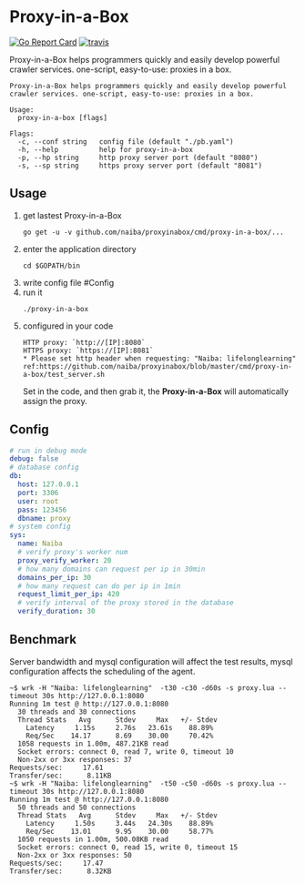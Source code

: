 # Proxy-in-a-Box
[![Go Report Card](https://goreportcard.com/badge/github.com/naiba/proxyinabox)](https://goreportcard.com/report/github.com/naiba/proxyinabox) [![travis](https://travis-ci.com/naiba/proxyinabox.svg?branch=master)](https://travis-ci.com/naiba/proxyinabox)

Proxy-in-a-Box helps programmers quickly and easily develop powerful crawler services. one-script, easy-to-use: proxies in a box.
```shell
Proxy-in-a-Box helps programmers quickly and easily develop powerful crawler services. one-script, easy-to-use: proxies in a box.

Usage:
  proxy-in-a-box [flags]

Flags:
  -c, --conf string   config file (default "./pb.yaml")
  -h, --help          help for proxy-in-a-box
  -p, --hp string     http proxy server port (default "8080")
  -s, --sp string     https proxy server port (default "8081")
```

## Usage
1. get lastest Proxy-in-a-Box
    ```
    go get -u -v github.com/naiba/proxyinabox/cmd/proxy-in-a-box/...
    ```
2. enter the application directory
    ```
    cd $GOPATH/bin
    ```
3. write config file #Config
4. run it
    ```
    ./proxy-in-a-box
    ```
5. configured in your code
    ```
    HTTP proxy: `http://[IP]:8080`
    HTTPS proxy: `https://[IP]:8081`
    * Please set http header when requesting: "Naiba: lifelonglearning" ref:https://github.com/naiba/proxyinabox/blob/master/cmd/proxy-in-a-box/test_server.sh
    ```
    Set in the code, and then grab it, the **Proxy-in-a-Box** will automatically assign the proxy.

## Config
```yaml
# run in debug mode
debug: false
# database config
db:
  host: 127.0.0.1
  port: 3306
  user: root
  pass: 123456
  dbname: proxy
# system config
sys:
  name: Naiba
  # verify proxy's worker num
  proxy_verify_worker: 20
  # how many domains can request per ip in 30min
  domains_per_ip: 30
  # how many request can do per ip in 1min
  request_limit_per_ip: 420
  # verify interval of the proxy stored in the database
  verify_duration: 30
```

## Benchmark
Server bandwidth and mysql configuration will affect the test results, mysql configuration affects the scheduling of the agent.
```shell
~$ wrk -H "Naiba: lifelonglearning"  -t30 -c30 -d60s -s proxy.lua --timeout 30s http://127.0.0.1:8080
Running 1m test @ http://127.0.0.1:8080
  30 threads and 30 connections
  Thread Stats   Avg      Stdev     Max   +/- Stdev
    Latency     1.15s     2.76s   23.61s    88.89%
    Req/Sec    14.17      8.69    30.00     70.42%
  1058 requests in 1.00m, 487.21KB read
  Socket errors: connect 0, read 7, write 0, timeout 10
  Non-2xx or 3xx responses: 37
Requests/sec:     17.61
Transfer/sec:      8.11KB
~$ wrk -H "Naiba: lifelonglearning"  -t50 -c50 -d60s -s proxy.lua --timeout 30s http://127.0.0.1:8080
Running 1m test @ http://127.0.0.1:8080
  50 threads and 50 connections
  Thread Stats   Avg      Stdev     Max   +/- Stdev
    Latency     1.50s     3.44s   24.30s    88.89%
    Req/Sec    13.01      9.95    30.00     58.77%
  1050 requests in 1.00m, 500.08KB read
  Socket errors: connect 0, read 15, write 0, timeout 15
  Non-2xx or 3xx responses: 50
Requests/sec:     17.47
Transfer/sec:      8.32KB
```